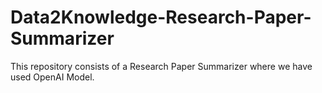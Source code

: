 # Data2Knowledge-Research-Paper-Summarizer
This repository consists of a Research Paper Summarizer where we have used OpenAI Model.
